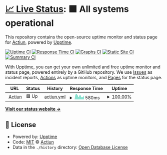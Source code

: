 # [📈 Live Status](https://status.actiun.com): <!--live status--> **🟩 All systems operational**

This repository contains the open-source uptime monitor and status page for [Actiun](https://www.actiun.com), powered by [Upptime](https://github.com/upptime/upptime).

[![Uptime CI](https://github.com/actiun/actiun-status/workflows/Uptime%20CI/badge.svg)](https://github.com/actiun/actiun-status/actions?query=workflow%3A%22Uptime+CI%22)
[![Response Time CI](https://github.com/actiun/actiun-status/workflows/Response%20Time%20CI/badge.svg)](https://github.com/actiun/actiun-status/actions?query=workflow%3A%22Response+Time+CI%22)
[![Graphs CI](https://github.com/actiun/actiun-status/workflows/Graphs%20CI/badge.svg)](https://github.com/actiun/actiun-status/actions?query=workflow%3A%22Graphs+CI%22)
[![Static Site CI](https://github.com/actiun/actiun-status/workflows/Static%20Site%20CI/badge.svg)](https://github.com/actiun/actiun-status/actions?query=workflow%3A%22Static+Site+CI%22)
[![Summary CI](https://github.com/actiun/actiun-status/workflows/Summary%20CI/badge.svg)](https://github.com/actiun/actiun-status/actions?query=workflow%3A%22Summary+CI%22)

With [Upptime](https://upptime.js.org), you can get your own unlimited and free uptime monitor and status page, powered entirely by a GitHub repository. We use [Issues](https://github.com/actiun/actiun-status/issues) as incident reports, [Actions](https://github.com/actiun/actiun-status/actions) as uptime monitors, and [Pages](https://status.actiun.com) for the status page.

<!--start: status pages-->
<!-- This summary is generated by Upptime (https://github.com/upptime/upptime) -->
<!-- Do not edit this manually, your changes will be overwritten -->
<!-- prettier-ignore -->
| URL | Status | History | Response Time | Uptime |
| --- | ------ | ------- | ------------- | ------ |
| <img alt="" src="https://raw.githubusercontent.com/actiun/actiun-status/master/assets/actiun-favicon.ico" height="13"> [Actiun](https://app.actiun.com) | 🟩 Up | [actiun.yml](https://github.com/Actiun/actiun-status/commits/HEAD/history/actiun.yml) | <details><summary><img alt="Response time graph" src="./graphs/actiun/response-time-week.png" height="20"> 580ms</summary><br><a href="https://status.actiun.com/history/actiun"><img alt="Response time 728" src="https://img.shields.io/endpoint?url=https%3A%2F%2Fraw.githubusercontent.com%2FActiun%2Factiun-status%2FHEAD%2Fapi%2Factiun%2Fresponse-time.json"></a><br><a href="https://status.actiun.com/history/actiun"><img alt="24-hour response time 373" src="https://img.shields.io/endpoint?url=https%3A%2F%2Fraw.githubusercontent.com%2FActiun%2Factiun-status%2FHEAD%2Fapi%2Factiun%2Fresponse-time-day.json"></a><br><a href="https://status.actiun.com/history/actiun"><img alt="7-day response time 580" src="https://img.shields.io/endpoint?url=https%3A%2F%2Fraw.githubusercontent.com%2FActiun%2Factiun-status%2FHEAD%2Fapi%2Factiun%2Fresponse-time-week.json"></a><br><a href="https://status.actiun.com/history/actiun"><img alt="30-day response time 625" src="https://img.shields.io/endpoint?url=https%3A%2F%2Fraw.githubusercontent.com%2FActiun%2Factiun-status%2FHEAD%2Fapi%2Factiun%2Fresponse-time-month.json"></a><br><a href="https://status.actiun.com/history/actiun"><img alt="1-year response time 728" src="https://img.shields.io/endpoint?url=https%3A%2F%2Fraw.githubusercontent.com%2FActiun%2Factiun-status%2FHEAD%2Fapi%2Factiun%2Fresponse-time-year.json"></a></details> | <details><summary><a href="https://status.actiun.com/history/actiun">100.00%</a></summary><a href="https://status.actiun.com/history/actiun"><img alt="All-time uptime 99.97%" src="https://img.shields.io/endpoint?url=https%3A%2F%2Fraw.githubusercontent.com%2FActiun%2Factiun-status%2FHEAD%2Fapi%2Factiun%2Fuptime.json"></a><br><a href="https://status.actiun.com/history/actiun"><img alt="24-hour uptime 100.00%" src="https://img.shields.io/endpoint?url=https%3A%2F%2Fraw.githubusercontent.com%2FActiun%2Factiun-status%2FHEAD%2Fapi%2Factiun%2Fuptime-day.json"></a><br><a href="https://status.actiun.com/history/actiun"><img alt="7-day uptime 100.00%" src="https://img.shields.io/endpoint?url=https%3A%2F%2Fraw.githubusercontent.com%2FActiun%2Factiun-status%2FHEAD%2Fapi%2Factiun%2Fuptime-week.json"></a><br><a href="https://status.actiun.com/history/actiun"><img alt="30-day uptime 100.00%" src="https://img.shields.io/endpoint?url=https%3A%2F%2Fraw.githubusercontent.com%2FActiun%2Factiun-status%2FHEAD%2Fapi%2Factiun%2Fuptime-month.json"></a><br><a href="https://status.actiun.com/history/actiun"><img alt="1-year uptime 99.97%" src="https://img.shields.io/endpoint?url=https%3A%2F%2Fraw.githubusercontent.com%2FActiun%2Factiun-status%2FHEAD%2Fapi%2Factiun%2Fuptime-year.json"></a></details>

<!--end: status pages-->

[**Visit our status website →**](https://status.actiun.com)

## 📄 License

- Powered by: [Upptime](https://github.com/upptime/upptime)
- Code: [MIT](./LICENSE) © [Actiun](https://www.actiun.com)
- Data in the `./history` directory: [Open Database License](https://opendatacommons.org/licenses/odbl/1-0/)
